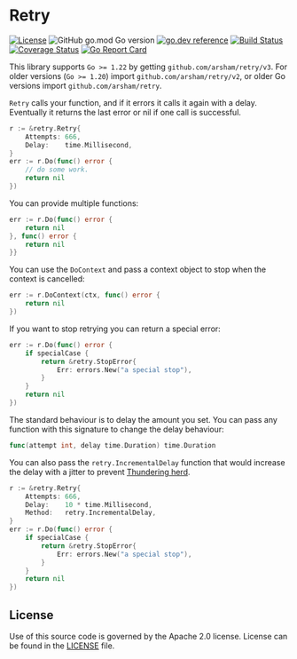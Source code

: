 # Retry

[![License](https://img.shields.io/badge/License-Apache%202.0-blue.svg)](https://opensource.org/licenses/Apache-2.0)
![GitHub go.mod Go version](https://img.shields.io/github/go-mod/go-version/arsham/retry)
[![go.dev reference](https://img.shields.io/badge/godoc-reference-5272B4)](https://pkg.go.dev/github.com/arsham/retry?tab=doc)
[![Build Status](https://github.com/arsham/retry/actions/workflows/go.yml/badge.svg)](https://github.com/arsham/retry/actions/workflows/go.yml)
[![Coverage Status](https://codecov.io/gh/arsham/retry/branch/master/graph/badge.svg)](https://codecov.io/gh/arsham/retry)
[![Go Report Card](https://goreportcard.com/badge/github.com/arsham/retry)](https://goreportcard.com/report/github.com/arsham/retry)

This library supports `Go >= 1.22` by getting `github.com/arsham/retry/v3`. For
older versions (`Go >= 1.20`) import `github.com/arsham/retry/v2`, or older Go
versions import `github.com/arsham/retry`.

`Retry` calls your function, and if it errors it calls it again with a delay.
Eventually it returns the last error or nil if one call is successful.

```go
r := &retry.Retry{
	Attempts: 666,
	Delay:    time.Millisecond,
}
err := r.Do(func() error {
	// do some work.
	return nil
})
```

You can provide multiple functions:

```go
err := r.Do(func() error {
    return nil
}, func() error {
    return nil
}}
```

You can use the `DoContext` and pass a context object to stop when the context
is cancelled:

```go
err := r.DoContext(ctx, func() error {
	return nil
})
```

If you want to stop retrying you can return a special error:

```go
err := r.Do(func() error {
	if specialCase {
		return &retry.StopError{
			Err: errors.New("a special stop"),
		}
	}
	return nil
})
```

The standard behaviour is to delay the amount you set. You can pass any function
with this signature to change the delay behaviour:

```go
func(attempt int, delay time.Duration) time.Duration
```

You can also pass the `retry.IncrementalDelay` function that would increase the
delay with a jitter to prevent [Thundering
herd](https://en.wikipedia.org/wiki/Thundering_herd_problem).

```go
r := &retry.Retry{
	Attempts: 666,
	Delay:    10 * time.Millisecond,
	Method:   retry.IncrementalDelay,
}
err := r.Do(func() error {
	if specialCase {
		return &retry.StopError{
			Err: errors.New("a special stop"),
		}
	}
	return nil
})
```

## License

Use of this source code is governed by the Apache 2.0 license. License can be
found in the [LICENSE](./LICENSE) file.

<!--
vim: foldlevel=1
-->
